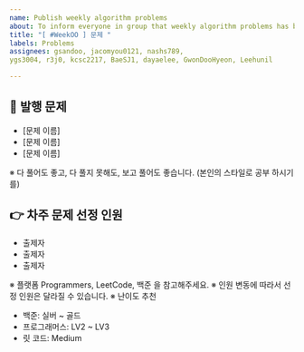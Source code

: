 ```yaml
---
name: Publish weekly algorithm problems
about: To inform everyone in group that weekly algorithm problems has been issued
title: "[ #WeekOO ] 문제 "
labels: Problems
assignees: gsandoo, jacomyou0121, nashs789,
ygs3004, r3j0, kcsc2217, BaeSJ1, dayaelee, GwonDooHyeon, Leehunil

---
```


## 📝 발행 문제

- [문제 이름]
- [문제 이름]
- [문제 이름]

※ 다 풀어도 좋고, 다 풀지 못해도, 보고 풀어도 좋습니다. (본인의 스타일로 공부 하시기를)

## 👉 차주 문제 선정 인원

- 출제자
- 출제자
- 출제자

※ 플랫폼 Programmers, LeetCode, 백준 을 참고해주세요.
※ 인원 변동에 따라서 선정 인원은 달라질 수 있습니다.
※ 난이도 추천
- 백준: 실버 ~ 골드
- 프로그래머스: LV2 ~ LV3
- 릿 코드: Medium